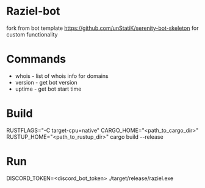 # Raziel-bot
fork from bot template https://github.com/unStatiK/serenity-bot-skeleton for custom functionality 

# Commands

* whois - list of whois info for domains
* version - get bot version
* uptime - get bot start time


# Build

RUSTFLAGS="-C target-cpu=native" CARGO_HOME="<path_to_cargo_dir>" RUSTUP_HOME="<path_to_rustup_dir>" cargo build --release

# Run

DISCORD_TOKEN=<discord_bot_token> ./target/release/raziel.exe

